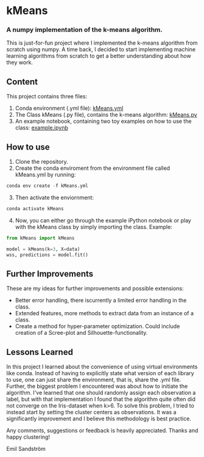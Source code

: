 # kMeans

### A numpy implementation of the k-means algorithm.
This is just-for-fun project where I implemented the k-means algorithm from scratch using numpy. A time back, I decided to start implementing machine learning algorithms from scratch to get a better understanding about how they work.


## Content
This project contains three files:
1. Conda environment (.yml file): [kMeans.yml](https://github.com/EmpanS/ML-from-Scratch/blob/master/kMeans/kMeans.yml)
2. The Class kMeans (.py file), contains the k-means algorithm: [kMeans.py](https://github.com/EmpanS/ML-from-Scratch/blob/master/kMeans/kMeans.py)
3. An example notebook, containing two toy examples on how to use the class: [example.ipynb](https://github.com/EmpanS/ML-from-Scratch/blob/master/kMeans/example.ipynb)

## How to use
1. Clone the repository.
2. Create the conda enviroment from the environment file called kMeans.yml by running:
```python
conda env create -f kMeans.yml
```
3. Then activate the enviornment:
```python
conda activate kMeans
```
4. Now, you can either go through the example iPython notebook or play with the kMeans class by simply importing the class. Example:
```python
from kMeans import kMeans

model = kMeans(k=3, X=data)
wss, predictions = model.fit()
```

## Further Improvements
These are my ideas for further improvements and possible extensions:
- Better error handling, there iscurrently a limited error handling in the class.
- Extended features, more methods to extract data from an instance of a class.
- Create a method for hyper-parameter optimization. Could include creation of a Scree-plot and Silhouette-functionality. 

## Lessons Learned
In this project I learned about the convenience of using virtual environments like conda. Instead of having to explicitly state what version of each library to use, one can just share the environment, that is, share the .yml file. Further, the biggest problem I encountered was about how to initiate the algorithm. I've learned that one should randomly assign each observation a label, but with that implementation I found that the algorithm quite often did not converge on the Iris-dataset when k>6. To solve this problem, I tried to instead start by setting the cluster centers as observations. It was a significantly improvement and I believe this methodology is best practice.

Any comments, suggestions or feedback is heavily appreciated. Thanks and happy clustering!

Emil Sandström

